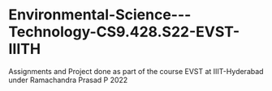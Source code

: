# Environmental-Science---Technology-CS9.428.S22-EVST-IIITH
Assignments and Project done as part of the course EVST at IIIT-Hyderabad under Ramachandra Prasad P 2022
